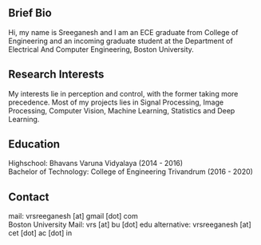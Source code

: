 ## Brief Bio

Hi, my name is Sreeganesh and I am an ECE graduate from College of Engineering and an incoming graduate student at the Department of Electrical And Computer Engineering, Boston University.

## Research Interests
My interests lie in perception and control, with the former taking more precedence. Most of my projects lies in Signal Processing, Image Processing, Computer Vision, Machine Learning, Statistics and Deep Learning. 

## Education
Highschool: Bhavans Varuna Vidyalaya (2014 - 2016)   
Bachelor of Technology: College of Engineering Trivandrum (2016 - 2020)

## Contact
mail: vrsreeganesh [at] gmail [dot] com  
Boston University Mail: vrs [at] bu [dot] edu
alternative: vrsreeganesh [at] cet [dot] ac [dot] in
